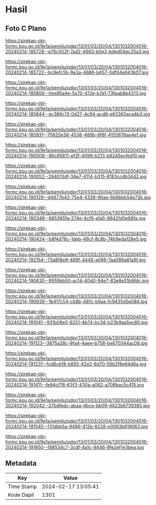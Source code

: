 # Hasil

## Foto C Plano

https://sirekap-obj-formc.kpu.go.id/9e1a/pemilu/pdpr/13/01/03/20/04/1301032004016-20240214-185728--e76c502f-7ad2-4663-b0e3-bded04ec25a3.jpg

https://sirekap-obj-formc.kpu.go.id/9e1a/pemilu/pdpr/13/01/03/20/04/1301032004016-20240214-185722--bc9efc5b-9e3a-4686-b657-0df04e643b07.jpg

https://sirekap-obj-formc.kpu.go.id/9e1a/pemilu/pdpr/13/01/03/20/04/1301032004016-20240214-185806--0ee85a4e-5e70-413e-b7e1-73feab8e4313.jpg

https://sirekap-obj-formc.kpu.go.id/9e1a/pemilu/pdpr/13/01/03/20/04/1301032004016-20240214-185844--ac386c13-0d27-4c94-acd8-e63362eca4b3.jpg

https://sirekap-obj-formc.kpu.go.id/9e1a/pemilu/pdpr/13/01/03/20/04/1301032004016-20240214-185931--75625e38-4536-489b-9f8f-4155878ae4e1.jpg

https://sirekap-obj-formc.kpu.go.id/9e1a/pemilu/pdpr/13/01/03/20/04/1301032004016-20240214-190008--86c85811-ef3f-4099-b213-b8245ecfed10.jpg

https://sirekap-obj-formc.kpu.go.id/9e1a/pemilu/pdpr/13/01/03/20/04/1301032004016-20240214-190052--284013df-34e7-4114-b315-8183ccdb34d2.jpg

https://sirekap-obj-formc.kpu.go.id/9e1a/pemilu/pdpr/13/01/03/20/04/1301032004016-20240214-190129--d4877b42-75e4-4339-96ae-6b6bbb54e73b.jpg

https://sirekap-obj-formc.kpu.go.id/9e1a/pemilu/pdpr/13/01/03/20/04/1301032004016-20240214-190348--885365fa-274e-4cf6-a1a5-8642fd0e68fa.jpg

https://sirekap-obj-formc.kpu.go.id/9e1a/pemilu/pdpr/13/01/03/20/04/1301032004016-20240214-190424--b8f4d76c-1deb-49cf-8c8b-74b9eda128e5.jpg

https://sirekap-obj-formc.kpu.go.id/9e1a/pemilu/pdpr/13/01/03/20/04/1301032004016-20240214-192154--73a8f8e9-489f-4449-a086-7aa089a81a9f.jpg

https://sirekap-obj-formc.kpu.go.id/9e1a/pemilu/pdpr/13/01/03/20/04/1301032004016-20240214-190630--9559bb50-ac14-40d0-94e7-83e8e51b8fdc.jpg

https://sirekap-obj-formc.kpu.go.id/9e1a/pemilu/pdpr/13/01/03/20/04/1301032004016-20240214-190939--1b417c54-cb8b-481c-b9aa-fc9435d5e084.jpg

https://sirekap-obj-formc.kpu.go.id/9e1a/pemilu/pdpr/13/01/03/20/04/1301032004016-20240214-191041--931b08e5-6251-4b74-bc34-b23b9aa5ec80.jpg

https://sirekap-obj-formc.kpu.go.id/9e1a/pemilu/pdpr/13/01/03/20/04/1301032004016-20240214-191123--3875a28c-9fa4-4aee-b758-be670344ac08.jpg

https://sirekap-obj-formc.kpu.go.id/9e1a/pemilu/pdpr/13/01/03/20/04/1301032004016-20240214-191231--fcd6cb18-b855-42e2-8d70-56b2f8e64d6a.jpg

https://sirekap-obj-formc.kpu.go.id/9e1a/pemilu/pdpr/13/01/03/20/04/1301032004016-20240214-191411--fe94cf76-63f3-430a-a062-a706bac5c415.jpg

https://sirekap-obj-formc.kpu.go.id/9e1a/pemilu/pdpr/13/01/03/20/04/1301032004016-20240214-192042--27bdfedc-abaa-4bce-bb09-4622b6739385.jpg

https://sirekap-obj-formc.kpu.go.id/9e1a/pemilu/pdpr/13/01/03/20/04/1301032004016-20240214-191545--f31dbb5a-9496-412b-8228-e0063b919063.jpg

https://sirekap-obj-formc.kpu.go.id/9e1a/pemilu/pdpr/13/01/03/20/04/1301032004016-20240214-191850--f88534c7-3cdf-4a1c-9446-9fe2ef1e3bea.jpg


## Metadata

| Key        | Value               |
| ---------- | ------------------- |
| Time Stamp | 2024-02-17 13:05:41 |
| Kode Dapil | 1301                |



